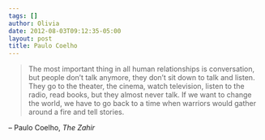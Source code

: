 ```yaml
---
tags: []
author: Olivia
date: 2012-08-03T09:12:35-05:00
layout: post
title: Paulo Coelho
---
```


> The most important thing in all human relationships is conversation, but people don’t talk anymore, they don’t sit down to talk and listen. They go to the theater, the cinema, watch television, listen to the radio, read books, but they almost never talk. If we want to change the world, we have to go back to a time when warriors would gather around a fire and tell stories.

– Paulo Coelho, _The Zahir_
